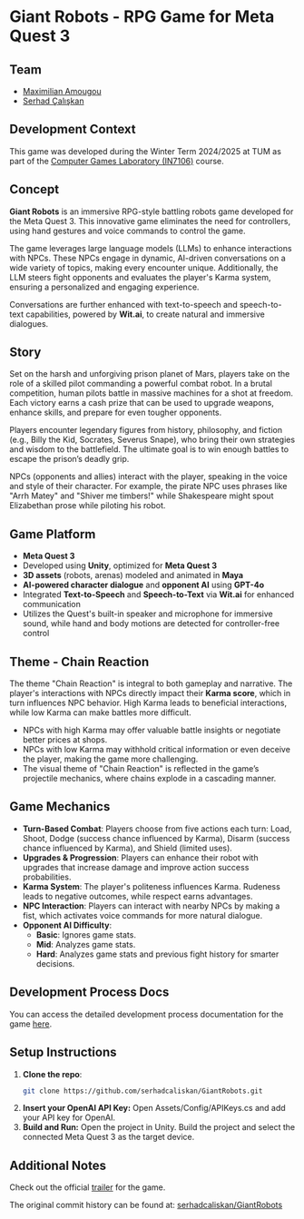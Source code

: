 # Giant Robots - RPG Game for Meta Quest 3

## Team

- [Maximilian Amougou](https://github.com/CallMeSwarley)
- [Serhad Çalışkan](https://github.com/serhadcaliskan)

## Development Context

This game was developed during the Winter Term 2024/2025 at TUM as part of the [Computer Games Laboratory (IN7106)](https://www.cs.cit.tum.de/cg/teaching/winter-term-24-25/computer-games-laboratory/) course.

## Concept

**Giant Robots** is an immersive RPG-style battling robots game developed for the Meta Quest 3. This innovative game eliminates the need for controllers, using hand gestures and voice commands to control the game.

The game leverages large language models (LLMs) to enhance interactions with NPCs. These NPCs engage in dynamic, AI-driven conversations on a wide variety of topics, making every encounter unique. Additionally, the LLM steers fight opponents and evaluates the player's Karma system, ensuring a personalized and engaging experience.

Conversations are further enhanced with text-to-speech and speech-to-text capabilities, powered by **Wit.ai**, to create natural and immersive dialogues.

## Story

Set on the harsh and unforgiving prison planet of Mars, players take on the role of a skilled pilot commanding a powerful combat robot. In a brutal competition, human pilots battle in massive machines for a shot at freedom. Each victory earns a cash prize that can be used to upgrade weapons, enhance skills, and prepare for even tougher opponents.

Players encounter legendary figures from history, philosophy, and fiction (e.g., Billy the Kid, Socrates, Severus Snape), who bring their own strategies and wisdom to the battlefield. The ultimate goal is to win enough battles to escape the prison’s deadly grip.

NPCs (opponents and allies) interact with the player, speaking in the voice and style of their character. For example, the pirate NPC uses phrases like "Arrh Matey" and "Shiver me timbers!" while Shakespeare might spout Elizabethan prose while piloting his robot.

## Game Platform

- **Meta Quest 3**
- Developed using **Unity**, optimized for **Meta Quest 3**
- **3D assets** (robots, arenas) modeled and animated in **Maya**
- **AI-powered character dialogue** and **opponent AI** using **GPT-4o**
- Integrated **Text-to-Speech** and **Speech-to-Text** via **Wit.ai** for enhanced communication
- Utilizes the Quest's built-in speaker and microphone for immersive sound, while hand and body motions are detected for controller-free control

## Theme - Chain Reaction

The theme "Chain Reaction" is integral to both gameplay and narrative. The player's interactions with NPCs directly impact their **Karma score**, which in turn influences NPC behavior. High Karma leads to beneficial interactions, while low Karma can make battles more difficult.

- NPCs with high Karma may offer valuable battle insights or negotiate better prices at shops.
- NPCs with low Karma may withhold critical information or even deceive the player, making the game more challenging.
- The visual theme of "Chain Reaction" is reflected in the game’s projectile mechanics, where chains explode in a cascading manner.

## Game Mechanics

- **Turn-Based Combat**: Players choose from five actions each turn: Load, Shoot, Dodge (success chance influenced by Karma), Disarm (success chance influenced by Karma), and Shield (limited uses).
- **Upgrades & Progression**: Players can enhance their robot with upgrades that increase damage and improve action success probabilities.
- **Karma System**: The player's politeness influences Karma. Rudeness leads to negative outcomes, while respect earns advantages.
- **NPC Interaction**: Players can interact with nearby NPCs by making a fist, which activates voice commands for more natural dialogue.
- **Opponent AI Difficulty**:
  - **Basic**: Ignores game stats.
  - **Mid**: Analyzes game stats.
  - **Hard**: Analyzes game stats and previous fight history for smarter decisions.

## Development Process Docs

You can access the detailed development process documentation for the game [here](https://collab.dvb.bayern/display/TUMgameslab2425winter/Giant+Robots).

## Setup Instructions

1. **Clone the repo**:
   ```bash
   git clone https://github.com/serhadcaliskan/GiantRobots.git
   ```
2. **Insert your OpenAI API Key:**
   Open Assets/Config/APIKeys.cs and add your API key for OpenAI.
3. **Build and Run:**
   Open the project in Unity.
   Build the project and select the connected Meta Quest 3 as the target device.

## Additional Notes

Check out the official [trailer](https://youtu.be/VV73wE3DPkc?si=KosBeOoLj34EQat9) for the game.

The original commit history can be found at: [serhadcaliskan/GiantRobots](https://github.com/serhadcaliskan/GiantRobots.git)
